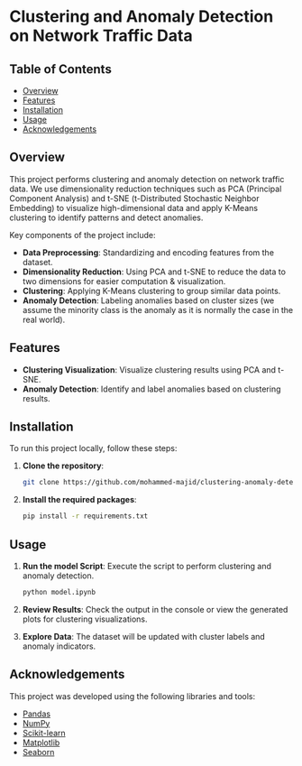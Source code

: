 # Clustering and Anomaly Detection on Network Traffic Data

## Table of Contents
- [Overview](#overview)
- [Features](#features)
- [Installation](#installation)
- [Usage](#usage)
- [Acknowledgements](#acknowledgements)

## Overview

This project performs clustering and anomaly detection on network traffic data. We use dimensionality reduction techniques such as PCA (Principal Component Analysis) and t-SNE (t-Distributed Stochastic Neighbor Embedding) to visualize high-dimensional data and apply K-Means clustering to identify patterns and detect anomalies.

Key components of the project include:
- **Data Preprocessing**: Standardizing and encoding features from the dataset.
- **Dimensionality Reduction**: Using PCA and t-SNE to reduce the data to two dimensions for easier computation & visualization.
- **Clustering**: Applying K-Means clustering to group similar data points.
- **Anomaly Detection**: Labeling anomalies based on cluster sizes (we assume the minority class is the anomaly as it is normally the case in the real world).

## Features

- **Clustering Visualization**: Visualize clustering results using PCA and t-SNE.
- **Anomaly Detection**: Identify and label anomalies based on clustering results.

## Installation

To run this project locally, follow these steps:

1. **Clone the repository**:
    ```bash
    git clone https://github.com/mohammed-majid/clustering-anomaly-detection.git
    ```

2. **Install the required packages**:
    ```bash
    pip install -r requirements.txt
    ```

## Usage

1. **Run the model Script**: Execute the script to perform clustering and anomaly detection.
    ```bash
    python model.ipynb
    ```

2. **Review Results**: Check the output in the console or view the generated plots for clustering visualizations.

3. **Explore Data**: The dataset will be updated with cluster labels and anomaly indicators.

## Acknowledgements

This project was developed using the following libraries and tools:
- [Pandas](https://pandas.pydata.org/)
- [NumPy](https://numpy.org/)
- [Scikit-learn](https://scikit-learn.org/)
- [Matplotlib](https://matplotlib.org/)
- [Seaborn](https://seaborn.pydata.org/)

